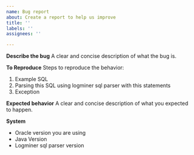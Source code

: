 ```yaml
---
name: Bug report
about: Create a report to help us improve
title: ''
labels: ''
assignees: ''

---
```


**Describe the bug**
A clear and concise description of what the bug is.

**To Reproduce**
Steps to reproduce the behavior:
1. Example SQL
2. Parsing this SQL using logminer sql parser with this statements
3. Exception

**Expected behavior**
A clear and concise description of what you expected to happen.

**System**
 - Oracle version you are using
 - Java Version
 - Logminer sql parser version
